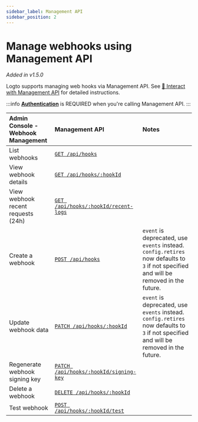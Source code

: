 ```yaml
---
sidebar_label: Management API
sidebar_position: 2
---
```


# Manage webhooks using Management API

_Added in v1.5.0_

Logto supports managing web hooks via Management API. See [🚝 Interact with Management API](/docs/recipes/interact-with-management-api/) for detailed instructions.

:::info
[**Authentication**](../../../docs/references/core/README.mdx#authentication) is REQUIRED when you're calling Management API.
:::

| Admin Console - Webhook Management | Management API                                                                                                                  | Notes                                                                                                                                      |
| :--------------------------------- | :------------------------------------------------------------------------------------------------------------------------------ | :----------------------------------------------------------------------------------------------------------------------------------------- |
| List webhooks                      | <a href="/api/#tag/Hooks/paths/~1api~1hooks/get" target="_blank"> `GET /api/hooks`</a>                                          |                                                                                                                                            |
| View webhook details               | <a href="/api/#tag/Hooks/paths/~1api~1hooks~1:id/get" target="_blank">`GET /api/hooks/:hookId`</a>                              |                                                                                                                                            |
| View webhook recent requests (24h) | <a href="/api/#tag/Hooks/paths/~1api~1hooks~1:id~1recent-logs/get" target="_blank">`GET /api/hooks/:hookId/recent-logs`</a>     |                                                                                                                                            |
| Create a webhook                   | <a href="/api/#tag/Hooks/paths/~1api~1hooks/post" target="_blank">`POST /api/hooks`</a>                                         | `event` is deprecated, use `events` instead.<br />`config.retires` now defaults to `3` if not specified and will be removed in the future. |
| Update webhook data                | <a href="/api/#tag/Hooks/paths/~1api~1hooks~1:id/patch" target="_blank">`PATCH /api/hooks/:hookId`</a>                          | `event` is deprecated, use `events` instead.<br />`config.retires` now defaults to `3` if not specified and will be removed in the future. |
| Regenerate webhook signing key     | <a href="/api/#tag/Hooks/paths/~1api~1hooks~1:id~1signing-key/patch" target="_blank">`PATCH /api/hooks/:hookId/signing-key`</a> |                                                                                                                                            |
| Delete a webhook                   | <a href="/api/#tag/Hooks/paths/~1api~1hooks~1:id/delete" target="_blank">`DELETE /api/hooks/:hookId`</a>                        |                                                                                                                                            |
| Test webhook                       | <a href="/api/#tag/Hooks/paths/~1api~1hooks~1:id~1test/post" target="_blank">`POST /api/hooks/:hookId/test`</a>                 |                                                                                                                                            |
